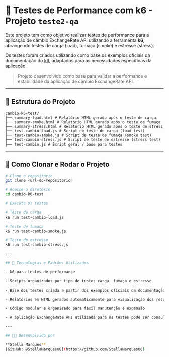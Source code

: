 # 🧪 Testes de Performance com k6 - Projeto `teste2-qa`

Este projeto tem como objetivo realizar testes de performance para a aplicação de câmbio ExchangeRate API utilizando a ferramenta **k6**, abrangendo testes de carga (load), fumaça (smoke) e estresse (stress).

Os testes foram criados utilizando como base os exemplos oficiais da documentação do [k6](https://k6.io/docs/), adaptados para as necessidades específicas da aplicação.

> Projeto desenvolvido como base para validar a performance e estabilidade da aplicação de câmbio ExchangeRate API.

---

## 📁 Estrutura do Projeto

```
cambio-k6-test/
├── summary-load.html # Relatório HTML gerado após o teste de carga
├── summary-smoke.html # Relatório HTML gerado após o teste de fumaça
├── summary-stress.html # Relatório HTML gerado após o teste de stress
├── test-cambio-load.js # Script de teste de carga (load test)
├── test-cambio-smoke.js # Script de teste de fumaça (smoke test)
├── test-cambio-stress.js # Script de teste de estresse (stress test)
├── test-cambio.js # Script geral / base para testes
```

---

## 🚀 Como Clonar e Rodar o Projeto

```bash
# Clone o repositório
git clone <url-do-repositorio>

# Acesse o diretório
cd cambio-k6-test

# Execute os testes

# Teste de carga
k6 run test-cambio-load.js

# Teste de fumaça
k6 run test-cambio-smoke.js

# Teste de estresse
k6 run test-cambio-stress.js

---

## 📌 Tecnologias e Padrões Utilizados

- k6 para testes de performance

- Scripts organizados por tipo de teste: carga, fumaça e estresse

- Base dos testes criada a partir dos exemplos oficiais da documentação do k6

- Relatórios em HTML gerados automaticamente para visualização dos resultados

- Código modular e organizado para fácil manutenção e expansão

- A aplicação ExchangeRate API utilizada para os testes pode ser consultada no endereço: (https://github.com/toddmotto/public-apis) 

---

## 👩‍💻 Desenvolvido por

**Stella Marques**  
[GitHub: @StellaMarques06](https://github.com/StellaMarques06)
